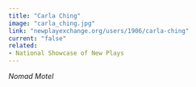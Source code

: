 ```yaml
---
title: "Carla Ching"
image: "carla_ching.jpg"
link: "newplayexchange.org/users/1906/carla-ching"
current: "false"
related:
- National Showcase of New Plays
---
```


*Nomad Motel*
